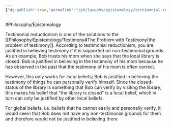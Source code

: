 ```yaml
---
{"dg-publish":true,"permalink":"/philosophy/epistemology/testimonial-reductionism/"}
---
```



#Philosophy/Epistemology 

Testimonial reductionism is one of the solutions to the [[Philosophy/Epistemology/Testimony#The Problem with Testimony\|the problem of testimony]]. According to testimonial reductionism, you are justified in believing testimony if it is supported on non-testimonial grounds. As an example, Bob trusts his mom when she says that the local library is closed. Bob is justified in believing in the testimony of his mom because he has observed in the past that the testimony of his mom is often correct. 

However, this only works for *local* beliefs; Bob is justified in believing the testimony of things he can personally verify himself. Since the closed-status of the library is something that Bob can verify by visiting the library, this makes his belief that "the library is closed" is a local belief, which in turn can only be justified by other local beliefs.

For global beliefs, i.e. beliefs that he cannot easily and personally verify, it would seem that Bob does not have any non-testimonial grounds for them and therefore would not be justified in believing them.